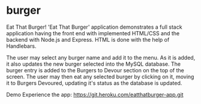 # burger
Eat That Burger!
'Eat That Burger' application demonstrates a full stack application having the front end with implemented HTML/CSS and the backend with Node.js and Express. HTML is done with the help of Handlebars.

The user may select any burger name and add it to the menu. As it is added, it also updates the new burger selected into the MySQL database. The burger entry is added to the Burgers to Devour section on the top of the screen. The user may then eat any selected burger by clicking on it, moving it to Burgers Devoured, updating it's status as the database is updated.



Demo
Experience the app: https://git.heroku.com/eatthatburger-app.git
